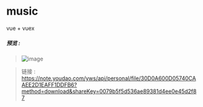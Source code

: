 # music
vue + vuex
##### 预览 :

> ![image](https://note.youdao.com/yws/api/personal/file/30D0A600D05740CAAEE2D1EAFF1DDFB6?method=download&shareKey=0079b5f5d536ae89381d4ee0e45d2f87)

> 链接 : https://note.youdao.com/yws/api/personal/file/30D0A600D05740CAAEE2D1EAFF1DDFB6?method=download&shareKey=0079b5f5d536ae89381d4ee0e45d2f87
